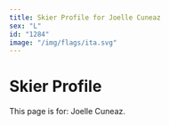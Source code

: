 ```yaml
---
title: Skier Profile for Joelle Cuneaz
sex: "L"
id: "1284"
image: "/img/flags/ita.svg" 
---
```


# Skier Profile

This page is for: Joelle Cuneaz.
    
